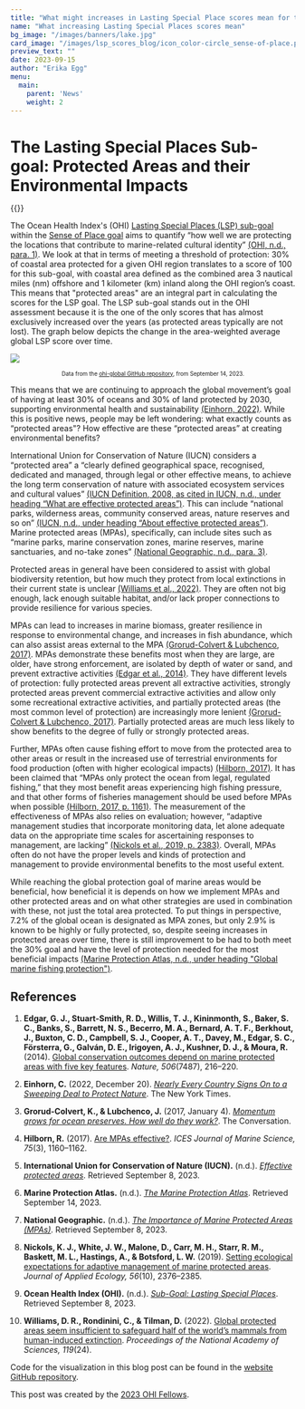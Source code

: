 ```yaml
---
title: "What might increases in Lasting Special Place scores mean for the environment?"
name: "What increasing Lasting Special Places scores mean"
bg_image: "/images/banners/lake.jpg"
card_image: "/images/lsp_scores_blog/icon_color-circle_sense-of-place.png"
preview_text: ""
date: 2023-09-15
author: "Erika Egg"
menu:
  main:
    parent: 'News'
    weight: 2
---
```


<h1 style="margin-bottom: 0;">The Lasting Special Places Sub-goal: Protected Areas and their Environmental Impacts</h1>


{{<newsHead>}}

The Ocean Health Index's (OHI) [Lasting Special Places (LSP) sub-goal]( https://oceanhealthindex.org/global-scores/goal-scores/sense-of-place/lasting-special-places/) within the [Sense of Place goal](https://oceanhealthindex.org/global-scores/goal-scores/sense-of-place/) aims to quantify “how well we are protecting the locations that contribute to marine-related cultural identity” [(OHI, n.d., para. 1)]( https://oceanhealthindex.org/global-scores/goal-scores/sense-of-place/lasting-special-places/). We look at that in terms of meeting a threshold of protection: 30% of coastal area protected for a given OHI region translates to a score of 100 for this sub-goal, with coastal area defined as the combined area 3 nautical miles (nm) offshore and 1 kilometer (km) inland along the OHI region’s coast. This means that "protected areas" are an integral part in calculating the scores for the LSP goal. The LSP sub-goal stands out in the OHI assessment because it is the one of the only scores that has almost exclusively increased over the years (as protected areas typically are not lost). The graph below depicts the change in the area-weighted average global LSP score over time.

![](/images/lsp_scores_blog/lsp_scores_graph.png)

<div style="text-align: center; font-size: 0.7em;">
Data from the <a href = "https://github.com/OHI-Science/ohi-global/blob/d6280d8537144b41883747fca39a971dc2b20d61/yearly_results/global2023/Results/data/area_weighted_average_scores_by_year_and_goal">ohi-global GitHub repository</a>, from September 14, 2023.
</div>

This means that we are continuing to approach the global movement’s goal of having at least 30% of oceans and 30% of land protected by 2030, supporting environmental health and sustainability [(Einhorn, 2022)](https://www.nytimes.com/2022/12/19/climate/biodiversity-cop15-montreal-30x30.html). While this is positive news, people may be left wondering: what exactly counts as “protected areas"? How effective are these “protected areas” at creating environmental benefits? 

International Union for Conservation of Nature (IUCN) considers a “protected area” a “clearly defined geographical space, recognised, dedicated and managed, through legal or other effective means, to achieve the long term conservation of nature with associated ecosystem services and cultural values” [(IUCN Definition, 2008, as cited in IUCN, n.d., under heading “What are effective protected areas”)](https://www.iucn.org/our-work/topic/effective-protected-areas). This can include “national parks, wilderness areas, community conserved areas, nature reserves and so on” [(IUCN, n.d., under heading “About effective protected areas”)](https://www.iucn.org/our-work/topic/effective-protected-areas). Marine protected areas (MPAs), specifically, can include sites such as “marine parks, marine conservation zones, marine reserves, marine sanctuaries, and no-take zones” [(National Geographic, n.d., para. 3)](https://education.nationalgeographic.org/resource/importance-marine-protected-areas/). 

Protected areas in general have been considered to assist with global biodiversity retention, but how much they protect from local extinctions in their current state is unclear [(Williams et al., 2022)](https://doi.org/10.1073/pnas.2200118119). They are often not big enough, lack enough suitable habitat, and/or lack proper connections to provide resilience for various species.

MPAs can lead to increases in marine biomass, greater resilience in response to environmental change, and increases in fish abundance, which can also assist areas external to the MPA [(Grorud-Colvert & Lubchenco, 2017)](https://theconversation.com/momentum-grows-for-ocean-preserves-how-well-do-they-work-65625). MPAs demonstrate these benefits most when they are large, are older, have strong enforcement, are isolated by depth of water or sand, and prevent extractive activities [(Edgar et al., 2014)](https://doi.org/10.1038/nature13022). They have different levels of protection: fully protected areas prevent all extractive activities, strongly protected areas prevent commercial extractive activities and allow only some recreational extractive activities, and partially protected areas (the most common level of protection) are increasingly more lenient [(Grorud-Colvert & Lubchenco, 2017)](https://theconversation.com/momentum-grows-for-ocean-preserves-how-well-do-they-work-65625). Partially protected areas are much less likely to show benefits to the degree of fully or strongly protected areas. 

Further, MPAs often cause fishing effort to move from the protected area to other areas or result in the increased use of terrestrial environments for food production (often with higher ecological impacts) [(Hilborn, 2017)](https://doi.org/10.1093/icesjms/fsx068). It has been claimed that “MPAs only protect the ocean from legal, regulated fishing,” that they most benefit areas experiencing high fishing pressure, and that other forms of fisheries management should be used before MPAs when possible [(Hilborn, 2017, p. 1161)](https://doi.org/10.1093/icesjms/fsx068). The measurement of the effectiveness of MPAs also relies on evaluation; however, “adaptive management studies that incorporate monitoring data, let alone adequate data on the appropriate time scales for ascertaining responses to management, are lacking” [(Nickols et al., 2019, p. 2383)](https://doi.org/10.1111/1365-2664.13463). Overall, MPAs often do not have the proper levels and kinds of protection and management to provide environmental benefits to the most useful extent. 

While reaching the global protection goal of marine areas would be beneficial, how beneficial it is depends on how we implement MPAs and other protected areas and on what other strategies are used in combination with these, not just the total area protected. To put things in perspective, 7.2% of the global ocean is designated as MPA zones, but only 2.9% is known to be highly or fully protected, so, despite seeing increases in protected areas over time, there is still improvement to be had to both meet the 30% goal and have the level of protection needed for the most beneficial impacts [(Marine Protection Atlas, n.d., under heading "Global marine fishing protection")](https://mpatlas.org).

## References
1. **Edgar, G. J., Stuart-Smith, R. D., Willis, T. J., Kininmonth, S., Baker, S. C., Banks, S., Barrett, N. S., Becerro, M. A., Bernard, A. T. F., Berkhout, J., Buxton, C. D., Campbell, S. J., Cooper, A. T., Davey, M., Edgar, S. C., Försterra, G., Galván, D. E., Irigoyen, A. J., Kushner, D. J., & Moura, R.** (2014). [Global conservation outcomes depend on marine protected areas with five key features](https://doi.org/10.1038/nature13022). *Nature, 506*(7487), 216–220.

2. **Einhorn, C.** (2022, December 20). [*Nearly Every Country Signs On to a Sweeping Deal to Protect Nature*](https://www.nytimes.com/2022/12/19/climate/biodiversity-cop15-montreal-30x30.html). The New York Times.

3. **Grorud-Colvert, K., & Lubchenco, J.** (2017, January 4). [*Momentum grows for ocean preserves. How well do they work?*](https://theconversation.com/momentum-grows-for-ocean-preserves-how-well-do-they-work-65625). The Conversation.
  
4. **Hilborn, R.** (2017). [Are MPAs effective?](https://doi.org/10.1093/icesjms/fsx068). *ICES Journal of Marine Science, 75*(3), 1160–1162.
  
5. **International Union for Conservation of Nature (IUCN).** (n.d.). [*Effective protected areas*](https://www.iucn.org/our-work/topic/effective-protected-areas). Retrieved September 8, 2023.

6. **Marine Protection Atlas.** (n.d.). [*The Marine Protection Atlas*](https://mpatlas.org). Retrieved September 14, 2023.
  
7. **National Geographic.** (n.d.). [*The Importance of Marine Protected Areas (MPAs)*](https://education.nationalgeographic.org/resource/importance-marine-protected-areas/). Retrieved September 8, 2023.
  
8. **Nickols, K. J., White, J. W., Malone, D., Carr, M. H., Starr, R. M., Baskett, M. L., Hastings, A., & Botsford, L. W.** (2019). [Setting ecological expectations for adaptive management of marine protected areas](https://doi.org/10.1111/1365-2664.13463). *Journal of Applied Ecology, 56*(10), 2376–2385.

9. **Ocean Health Index (OHI).** (n.d.). [*Sub-Goal: Lasting Special Places*](https://oceanhealthindex.org/global-scores/goal-scores/sense-of-place/lasting-special-places/). Retrieved September 8, 2023.

10. **Williams, D. R., Rondinini, C., & Tilman, D.** (2022). [Global protected areas seem insufficient to safeguard half of the world’s mammals from human-induced extinction](https://doi.org/10.1073/pnas.2200118119). *Proceedings of the National Academy of Sciences, 119*(24).



Code for the visualization in this blog post can be found in the [website GitHub repository](https://github.com/OHI-Science/OHI-website/blob/dev/scripts/lsp_blogpost_visualization.Rmd).

This post was created by the [2023 OHI Fellows](https://oceanhealthindex.org/about/ohifellows/).
